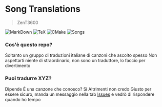 # Song Translations
> ZenT3600

![MarkDown](https://img.shields.io/badge/Markdown-000000?style=for-the-badge&logo=markdown&logoColor=white) ![TeX](https://img.shields.io/badge/LaTeX-47A141?style=for-the-badge&logo=LaTeX&logoColor=white) ![CMake](https://img.shields.io/badge/CMake-064F8C?style=for-the-badge&logo=cmake&logoColor=white) ![Songs](https://img.shields.io/badge/Canzoni-888888?style=for-the-badge&logo=spotify&logoColor=white&label=14)

### Cos\'è questo repo?
Soltanto un gruppo di traduzioni italiane di canzoni che ascolto spesso
Non aspettarti niente di straordinario, non sono un traduttore, lo faccio per divertimento

### Puoi tradurre XYZ?
Dipende
È una canzone che conosco? Si
Altrimenti non credo
Giusto per essere sicuro, manda un messaggio nella tab [Issues](https://github.com/ZenT3600/song-translations) e vedrò di rispondere quando ho tempo